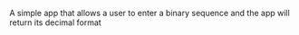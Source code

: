A simple app that allows a user to enter a binary sequence and the app will return its decimal format
